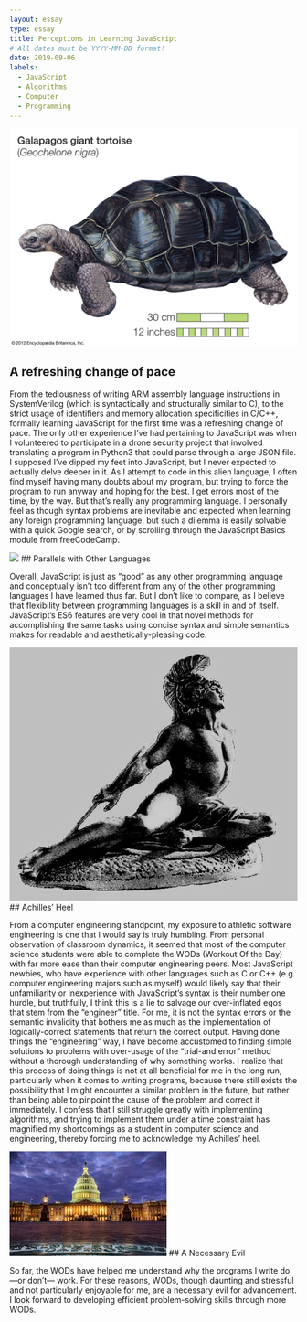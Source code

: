 ```yaml
---
layout: essay
type: essay
title: Perceptions in Learning JavaScript
# All dates must be YYYY-MM-DD format!
date: 2019-09-06
labels:
  - JavaScript
  - Algorithms
  - Computer
  - Programming
---
```


<img class="ui medium right floated image" src="../images/tortoise.jpg">

## A refreshing change of pace

From the tediousness of writing ARM assembly language instructions in SystemVerilog (which is syntactically and structurally similar to C), to the strict usage of identifiers and memory allocation specificities in C/C++, formally learning JavaScript for the first time was a refreshing change of pace. The only other experience I’ve had pertaining to JavaScript was when I volunteered to participate in a drone security project that involved translating a program in Python3 that could parse through a large JSON file.  I supposed I’ve dipped my feet into JavaScript, but I never expected to actually delve deeper in it. As I attempt to code in this alien language, I often find myself having many doubts about my program, but trying to force the program to run anyway and hoping for the best. I get errors most of the time, by the way.  But that’s really any programming language. I personally feel as though syntax problems are inevitable and expected when learning any foreign programming language, but such a dilemma is easily solvable with a quick Google search, or by scrolling through the JavaScript Basics module from freeCodeCamp.

<img class="ui medium right floated image" src="../images/blurasblondie.jpg">
## Parallels with Other Languages

Overall, JavaScript is just as “good” as any other programming language and conceptually isn’t too different from any of the other programming languages I have learned thus far. But I don’t like to compare, as I believe that flexibility between programming languages is a skill in and of itself.  JavaScript’s ES6 features are very cool in that novel methods for accomplishing the same tasks using concise syntax and simple semantics makes for readable and aesthetically-pleasing code.



<img class="ui medium left floated image" src="../images/achilles.jpg">
## Achilles’ Heel

From a computer engineering standpoint, my exposure to athletic software engineering is one that I would say is truly humbling. From personal observation of classroom dynamics, it seemed that most of the computer science students were able to complete the WODs (Workout Of the Day) with far more ease than their computer engineering peers. Most JavaScript newbies, who have experience with other languages such as C or C++ (e.g. computer engineering majors such as myself) would likely say that their unfamiliarity or inexperience with JavaScript’s syntax is their number one hurdle, but truthfully, I think this is a lie to salvage our over-inflated egos that stem from the “engineer” title. For me, it is not the syntax errors or the semantic invalidity that bothers me as much as the implementation of logically-correct statements that return the correct output. Having done things the “engineering” way, I have become accustomed to finding simple solutions to problems with over-usage of the “trial-and error” method without a thorough understanding of why something works. I realize that this process of doing things is not at all beneficial for me in the long run, particularly when it comes to writing programs, because there still exists the possibility that I might encounter a similar problem in the future, but rather than being able to pinpoint the cause of the problem and correct it immediately. I confess that I still struggle greatly with implementing algorithms, and trying to implement them under a time constraint has magnified my shortcomings as a student in computer science and engineering, thereby forcing me to acknowledge my Achilles’ heel. 

<img class="ui medium left floated image" src="../images/government.jpg">
## A Necessary Evil

So far, the WODs have helped me understand why the programs I write do—or don’t— work. For these reasons, WODs, though daunting and stressful and not particularly enjoyable for me, are a necessary evil for advancement. I look forward to developing efficient problem-solving skills through more WODs.
